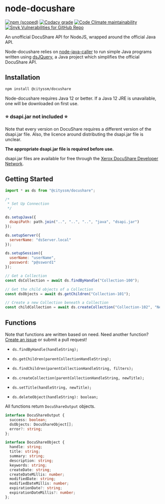 # node-docushare

[![npm (scoped)](https://img.shields.io/npm/v/@cityssm/docushare)](https://www.npmjs.com/package/@cityssm/docushare) [![Codacy grade](https://img.shields.io/codacy/grade/fb0290786d3b4648a72d66363ab2fe7a)](https://app.codacy.com/gh/cityssm/node-docushare/dashboard) [![Code Climate maintainability](https://img.shields.io/codeclimate/maintainability/cityssm/node-docushare)](https://codeclimate.com/github/cityssm/node-docushare) [![Snyk Vulnerabilities for GitHub Repo](https://img.shields.io/snyk/vulnerabilities/github/cityssm/node-docushare)](https://app.snyk.io/org/cityssm/project/e2964793-ef2f-4ac8-81ba-fc345c9c3ba2)

An unofficial DocuShare API for NodeJS, wrapped around the official Java API.

Node-docushare relies on
[node-java-caller](https://github.com/nvuillam/node-java-caller)
to run simple Java programs written using
[dsJQuery](https://github.com/cityssm/dsJQuery),
a Java project which simplifies the official DocuShare API.

## Installation

```bash
npm install @cityssm/docushare
```

Node-docushare requires Java 12 or better.  If a Java 12 JRE is unavailable,
one will be downloaded on first use.

### ⭐ dsapi.jar not included ⭐

Note that every version on DocuShare requires a different version of the dsapi.jar file.
Also, the licence around distributing the dsapi.jar file is unclear.

**The appropriate dsapi.jar file is required before use.**

dsapi.jar files are available for free through the
[Xerox DocuShare Developer Network](https://docushare.xerox.com/dsdn/dsweb/HomePage).

## Getting Started

```javascript
import * as ds from "@cityssm/docushare";

/*
 * Set Up Connection
 */

ds.setupJava({
  dsapiPath: path.join("..", "..", "..", "java", "dsapi.jar")
});

ds.setupServer({
  serverName: "dsServer.local"
});

ds.setupSession({
  userName: "userName",
  password: "p@ssword1"
});

// Get a Collection
const dsCollection = await ds.findByHandle("Collection-100");

// Get the child objects of a Collection
const dsObjects = await ds.getChildren("Collection-101");

// Create a new Collection beneath a Collection
const childCollection = await ds.createCollection("Collection-102", "New Collection Name");
```

## Functions

Note that functions are written based on need.
Need another function?
[Create an issue](https://github.com/cityssm/node-docushare/issues/new)
or submit a pull request!

-   `ds.findByHandle(handleString);`

-   `ds.getChildren(parentCollectionHandleString);`

-   `ds.findChildren(parentCollectionHandleString, filters);`

-   `ds.createCollection(parentCollectionHandleString, newTitle);`

-   `ds.setTitle(handleString, newTitle);`

-   `ds.deleteObject(handleString): boolean;`

All functions return `DocuShareOutput` objects.

```typescript
interface DocuShareOutput {
  success: boolean;
  dsObjects: DocuShareObject[];
  error?: string;
};

interface DocuShareObject {
  handle: string;
  title: string;
  summary: string;
  description: string;
  keywords: string;
  createDate: string;
  createDateMillis: number;
  modifiedDate: string;
  modifiedDateMillis: number;
  expirationDate?: string;
  expirationDateMillis?: number;
};
```

